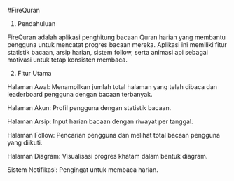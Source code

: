 #FireQuran

1. Pendahuluan

FireQuran adalah aplikasi penghitung bacaan Quran harian yang membantu pengguna untuk mencatat progres bacaan mereka. Aplikasi ini memiliki fitur statistik bacaan, arsip harian, sistem follow, serta animasi api sebagai motivasi untuk tetap konsisten membaca.

2. Fitur Utama

Halaman Awal: Menampilkan jumlah total halaman yang telah dibaca dan leaderboard pengguna dengan bacaan terbanyak.

Halaman Akun: Profil pengguna dengan statistik bacaan.

Halaman Arsip: Input harian bacaan dengan riwayat per tanggal.

Halaman Follow: Pencarian pengguna dan melihat total bacaan pengguna yang diikuti.

Halaman Diagram: Visualisasi progres khatam dalam bentuk diagram.

Sistem Notifikasi: Pengingat untuk membaca harian.
